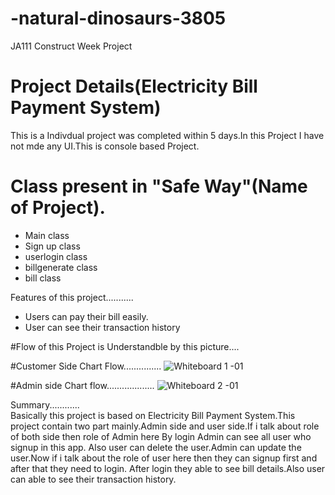
<!-- # -natural-dinosaurs-3805
Electricity Bill payment System
<h1>Safe Way(Electricty Bill Payment System)</h1>
<h3>There are two side of this project Admin side and user side</h3>
<h3>Flow of my Project is Understandable by following picture</h3>
<img src=""
# righteous-hand-1433 -->

# -natural-dinosaurs-3805 

JA111 Construct Week Project

# Project Details(Electricity Bill Payment System)

This is a Indivdual project was completed within 5 days.In this Project I have not mde any UI.This is console based Project.



# Class present in "Safe Way"(Name of Project).

- Main class
- Sign up class
- userlogin class
- billgenerate class
- bill class


Features of this project...........
<ul><li>Users can pay their bill easily.</li>
  <li>User can see their transaction history</li></ul>

#Flow of this Project is Understandble by this picture....

#Customer Side Chart Flow...............
![Whiteboard 1 -01](https://user-images.githubusercontent.com/115460955/229334066-0a88f2d2-6adc-4c9b-b036-0881913e78ff.png)

#Admin side Chart flow...................
![Whiteboard 2 -01](https://user-images.githubusercontent.com/115460955/229334109-47f5ddcf-3b64-4e65-82cb-45bbf7336c74.png)

Summary............<br>
Basically this project is based on Electricity Bill Payment System.This project contain two part mainly.Admin side and user side.If i talk about role of both side then role of Admin here By login Admin can see all user who signup in this app. Also user can delete the user.Admin can update the user.Now if i talk about the role of user here then they can signup first and after that they need to login. After login they able to see bill details.Also user can able to see their transaction history.
